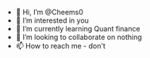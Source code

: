 - 👋 Hi, I’m @Cheems0
- 👀 I’m interested in you 
- 🌱 I’m currently learning Quant finance
- 💞️ I’m looking to collaborate on nothing
- 📫 How to reach me - don't

<!---
Cheems0/Cheems0 is a ✨ special ✨ repository because its `README.md` (this file) appears on your GitHub profile.
You can click the Preview link to take a look at your changes.
--->
